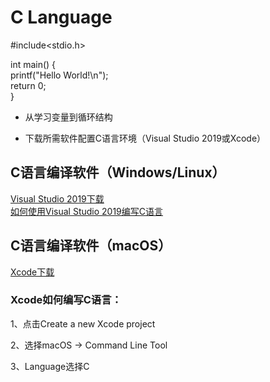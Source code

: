 # C Language
#include<stdio.h>  

int main() {  
     printf("Hello World!\n");  
     return 0;  
}

* 从学习变量到循环结构  

* 下载所需软件配置C语言环境（Visual Studio 2019或Xcode）

## C语言编译软件（Windows/Linux）
[Visual Studio 2019下载](https://visualstudio.microsoft.com/zh-hant/)  
[如何使用Visual Studio 2019编写C语言](https://blog.csdn.net/dingyc_ee/article/details/98075146?ops_request_misc=%257B%2522request%255Fid%2522%253A%2522160110580119726892419082%2522%252C%2522scm%2522%253A%252220140713.130102334..%2522%257D&request_id=160110580119726892419082&biz_id=0&utm_medium=distribute.pc_search_result.none-task-blog-2~all~first_rank_v2~rank_v28-3-98075146.pc_first_rank_v2_rank_v28&utm_term=visual+studio+c语言&spm=1018.2118.3001.4187)
## C语言编译软件（macOS）
[Xcode下载](https://apps.apple.com/cn/app/xcode/id497799835?mt=12)
### Xcode如何编写C语言：
1、点击Create a new Xcode project  

2、选择macOS -> Command Line Tool  

3、Language选择C
